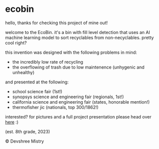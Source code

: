 # ecobin

hello, thanks for checking this project of mine out! 

welcome to the EcoBin. it's a bin with fill level detection that uses an AI machine
learning model to sort recyclables from non-necyclables. pretty cool right?  


 this invention was designed with the following problems in mind:
  - the incredibly low rate of recycling
  - the overflowing of trash due to low maintenence (unhygenic and unhealthy)

and presented at the following:  
  - school science fair (1st!)
  - synopsys science and engineering fair (regionals, 1st!)
  - california science and engineering fair (states, honorable mention!)
  - thermofisher jic (nationals, top 300/1862!)
    
interested? for pictures and a full project presentation please head over [here](presentation.pdf) :)

 (est. 8th grade, 2023)  
 
© Devshree Mistry

